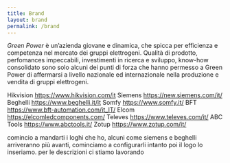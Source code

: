 ```yaml
---
title: Brand
layout: brand
permalink: /brand
---
```

*Green Power* è un’azienda giovane e dinamica, che spicca per efficienza e competenza nel mercato dei gruppi elettrogeni.
Qualità di prodotto, perfomances impeccabili, investimenti in ricerca e sviluppo, know-how consolidato sono solo alcuni dei punti di forza che hanno permesso a Green Power di affermarsi a livello nazionale ed internazionale nella produzione e vendita di gruppi elettrogeni.

Hikvision https://www.hikvision.com/it
Siemens https://new.siemens.com/it/
Beghelli https://www.beghelli.it/it
Somfy https://www.somfy.it/
BFT https://www.bft-automation.com/it_IT/
Elcom https://elcomledcomponents.com/
Televes https://www.televes.com/it/
ABC Tools https://www.abctools.it/
Zotup https://www.zotup.com/it/

comincio a mandarti i loghi che ho, alcuni come siemens e beghelli arriveranno più avanti, cominciamo a configurarli intanto poi il logo lo inseriamo.
per le descrizioni ci stiamo lavorando